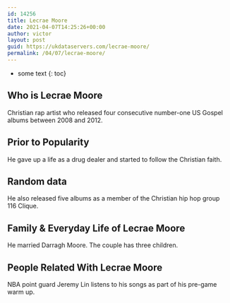 ```yaml
---
id: 14256
title: Lecrae Moore
date: 2021-04-07T14:25:26+00:00
author: victor
layout: post
guid: https://ukdataservers.com/lecrae-moore/
permalink: /04/07/lecrae-moore/
---
```


* some text
{: toc}


## Who is Lecrae Moore



Christian rap artist who released four consecutive number-one US Gospel albums between 2008 and 2012.

                
                
                
## Prior to Popularity



He gave up a life as a drug dealer and started to follow the Christian faith.

                
                
                
## Random data



He also released five albums as a member of the Christian hip hop group 116 Clique.

                
                
                
## Family & Everyday Life of Lecrae Moore



He married Darragh Moore. The couple has three children.

                
                
                
## People Related With Lecrae Moore



NBA point guard Jeremy Lin listens to his songs as part of his pre-game warm up.

                
              
            
          
          
          